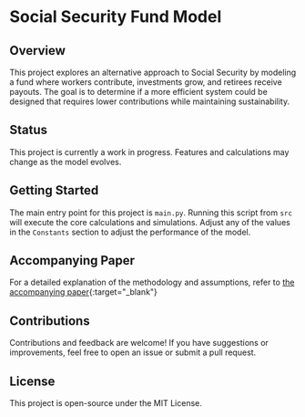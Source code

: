 # Social Security Fund Model

## Overview
This project explores an alternative approach to Social Security by modeling a fund where workers contribute, investments grow, and retirees receive payouts. The goal is to determine if a more efficient system could be designed that requires lower contributions while maintaining sustainability.

## Status
This project is currently a work in progress. Features and calculations may change as the model evolves.

## Getting Started
The main entry point for this project is `main.py`. Running this script from `src` will execute the core calculations and simulations. Adjust any of the values in the `Constants` section to adjust the performance of the model. 

## Accompanying Paper
For a detailed explanation of the methodology and assumptions, refer to [the accompanying paper](SocialSecurityEssay.pdf){:target="_blank"}

## Contributions
Contributions and feedback are welcome! If you have suggestions or improvements, feel free to open an issue or submit a pull request.

## License
This project is open-source under the MIT License.

